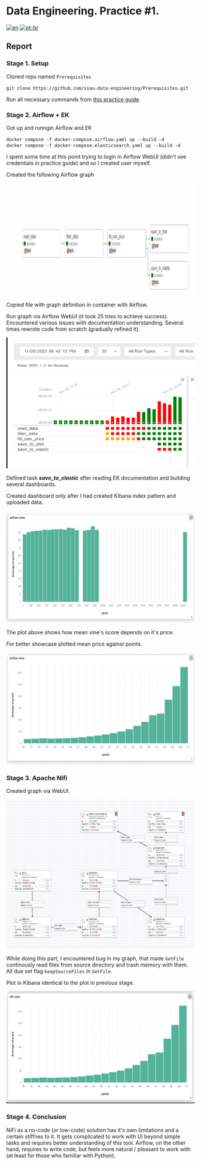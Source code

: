 # Data Engineering. Practice #1.

[![en](https://img.shields.io/badge/lang-en-red.svg)](https://github.com/Anteii/ssau-data-engineering-lab-1/blob/main/README.md)
[![pt-br](https://img.shields.io/badge/lang-ru--ru-green.svg)](https://github.com/Anteii/ssau-data-engineering-lab-1/blob/main/README.ru-ru.md)

## Report

### Stage 1. Setup

Cloned repo named `Prerequisites`

    git clone https://github.com/ssau-data-engineering/Prerequisites.git

Run all necessary commands from [this practice guide](https://github.com/ssau-data-engineering/Prerequisites#%D0%BF%D0%BE%D1%80%D1%8F%D0%B4%D0%BE%D0%BA-%D0%B7%D0%B0%D0%BF%D1%83%D1%81%D0%BA%D0%B0).

### Stage 2. Airflow + EK

Got up and runngin Airflow and EK

    docker compose -f docker-compose.airflow.yaml up --build -d
    docker compose -f docker-compose.elasticsearch.yaml up --build -d

I spent some time at this point trying to login in Airflow WebUI (didn't see credentials in practice guide) and so I created user myself.


Created the following Airflow graph

<p align="center">
  <img width="800" height="300" src="https://github.com/Anteii/ssau-data-engineering-lab-1/blob/main/screenshots/resulting_graph.png"/>
</p>

Copied file with graph definition in container with Airflow.

Run graph via Airflow WebUI (it took 25 tries to achieve success). Encountered various issues with documentation understanding. Several times rewrote code from scratch (gradually refined it).

<p align="center">
  <img width="600" height="350" src="https://github.com/Anteii/ssau-data-engineering-lab-1/blob/main/screenshots/total_runs.png"/>
</p>

Defined task <i><b>save_to_elastic</b></i> after reading EK documentation and building several dashboards.

Created dashboard only after I had created Kibana index pattern and uploaded data.

<p align="center">
  <img width="600" height="300" src="https://github.com/Anteii/ssau-data-engineering-lab-1/blob/main/screenshots/airflow-kibana-panel.png"/>
</p>

The plot above shows how mean vine's score depends on it's price.

For better showcase plotted mean price against points.

<p align="center">
  <img width="600" height="300" src="https://github.com/Anteii/ssau-data-engineering-lab-1/blob/main/screenshots/airflow-kibana-panel2.png"/>
</p>

### Stage 3. Apache Nifi

Created graph via WebUI.

<p align="center">
  <img width="800" height="400" src="https://github.com/Anteii/ssau-data-engineering-lab-1/blob/main/screenshots/nifi-graph.png"/>
</p>

While doing this part, I encountered bug in my graph, that made `GetFile` continously read files from source directory and trash memory with them. All due set flag `keepSourceFiles` in `GetFile`.

Plot in Kibana identical to the plot in previous stage.

<p align="center">
  <img width="600" height="300" src="https://github.com/Anteii/ssau-data-engineering-lab-1/blob/main/screenshots/nifi-kibana-panel.png"/>
</p>

### Stage 4. Conclusion

NiFi as a no-code (or low-code) solution has it's own limitations and a certain stiffnes to it. It gets complicated to work with UI beyond simple tasks and requires better understanding of this tool. Airflow, on the other hand, requires to write code, but feels more natural / pleasant to work with (at least for those who familiar with Python).